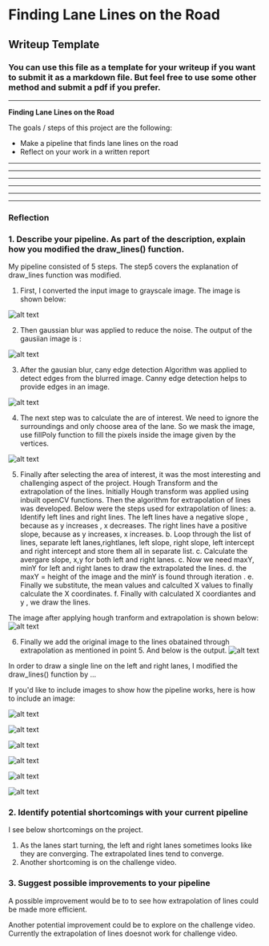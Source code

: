 # **Finding Lane Lines on the Road** 

## Writeup Template

### You can use this file as a template for your writeup if you want to submit it as a markdown file. But feel free to use some other method and submit a pdf if you prefer.

---

**Finding Lane Lines on the Road**

The goals / steps of this project are the following:
* Make a pipeline that finds lane lines on the road
* Reflect on your work in a written report


[//]: # (Image References)

[image1]: ./examples/grayscale.jpg "Grayscale"

---


[//]: # (Image References)

[image2]: ./output_imagesWrite.md/gaussian_Blur.jpg "Grayscale"

---

[//]: # (Image References)

[image3]: ./output_imagesWrite.md/canny_edges.jpg "Grayscale"

---

[//]: # (Image References)

[image4]: ./output_imagesWrite.md/masked_image.jpg "Grayscale"

---

[//]: # (Image References)

[image5]: ./output_imagesWrite.md/final.jpg "Grayscale"

---

[//]: # (Image References)

[image6]: ./output_imagesWrite.md/hough+extrapolation.jpg "Grayscale"

---


### Reflection

### 1. Describe your pipeline. As part of the description, explain how you modified the draw_lines() function.

My pipeline consisted of 5 steps. The step5 covers the explanation of draw_lines function was modified.

1. First, I converted the input image to grayscale image. The image is shown below:

![alt text][image1]

2. Then gaussian blur was applied to reduce the noise. The output of the gausiian image is :

![alt text][image2]

3. After the gausian blur,  cany edge detection Algorithm was applied to detect edges from the blurred image. Canny edge detection helps to provide edges in an image. 

![alt text][image3]

4. The next step was to calculate the are of interest. We need to ignore the surroundings and only choose area of the lane.
So we mask the image, use fillPoly function to fill the pixels inside the image given by the vertices.

![alt text][image4]

5. Finally after selecting the area of interest, it was the most interesting and challenging aspect of the project.
   Hough Transform and the extrapolation of the lines. Initially Hough transform was applied using inbuilt openCV functions.
   Then the algorithm for extrapolation of lines was developed. 
   Below were the steps used for extrapolation of lines:
    a. Identify left lines and right lines.
      The left lines have a negative slope , because as y increases , x decreases.
      The right lines have a positive slope, because as y increases, x increases.
    b. Loop through the list of lines, separate left lanes,rightlanes, left slope, right slope, left intercept and right intercept and 
      store them all in separate list.
    c. Calculate the avergare slope, x,y for both left and right lanes. 
    c. Now we need maxY, minY for left and right lanes to draw the extrapolated the lines.
    d. the maxY = height of the image and the minY is found through iteration .
    e. Finally we substitute, the mean values and calculted X values to finally calculate the X coordinates.
    f. Finally with calculated X coordiantes and y , we draw the lines.
 
 The image  after applying hough tranform and extrapolation is shown below:
 ![alt text][image6]
 
 6.    Finally we add the original image to the lines obatained through extrapolation as mentioned in point 5. And below is the output.
![alt text][image5]    

In order to draw a single line on the left and right lanes, I modified the draw_lines() function by ...

If you'd like to include images to show how the pipeline works, here is how to include an image: 

![alt text][image1]



![alt text][image2]


![alt text][image3]


![alt text][image4]


![alt text][image5]


![alt text][image6]



### 2. Identify potential shortcomings with your current pipeline


I see below shortcomings on the project.
1. As the lanes start turning, the left and right lanes sometimes looks like they are converging.
   The extrapolated lines tend to converge.
2. Another shortcoming is on the challenge video.


### 3. Suggest possible improvements to your pipeline

A possible improvement would be to to see how extrapolation of lines could be made more efficient.

Another potential improvement could be to explore on the challenge video. Currently the extrapolation of lines doesnot work for challenge video.
